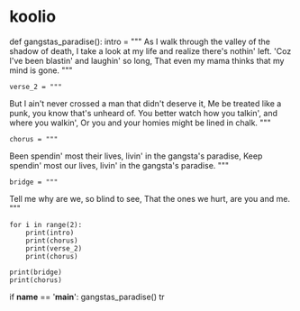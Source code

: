 # koolio
def gangstas_paradise():
    intro = """
As I walk through the valley of the shadow of death,
I take a look at my life and realize there's nothin' left.
'Coz I've been blastin' and laughin' so long,
That even my mama thinks that my mind is gone.
    """

    verse_2 = """
But I ain't never crossed a man that didn't deserve it,
Me be treated like a punk, you know that's unheard of.
You better watch how you talkin', and where you walkin',
Or you and your homies might be lined in chalk.
    """

    chorus = """
Been spendin' most their lives, livin' in the gangsta's paradise,
Keep spendin' most our lives, livin' in the gangsta's paradise.
    """

    bridge = """
Tell me why are we, so blind to see,
That the ones we hurt, are you and me.
    """

    for i in range(2):
        print(intro)
        print(chorus)
        print(verse_2)
        print(chorus)

    print(bridge)
    print(chorus)

if __name__ == '__main__':
    gangstas_paradise()
    tr
